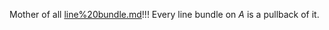   Mother of all [line%20bundle.md](line%20bundle.md)!!!
  Every line bundle on $A$ is a pullback of it.
